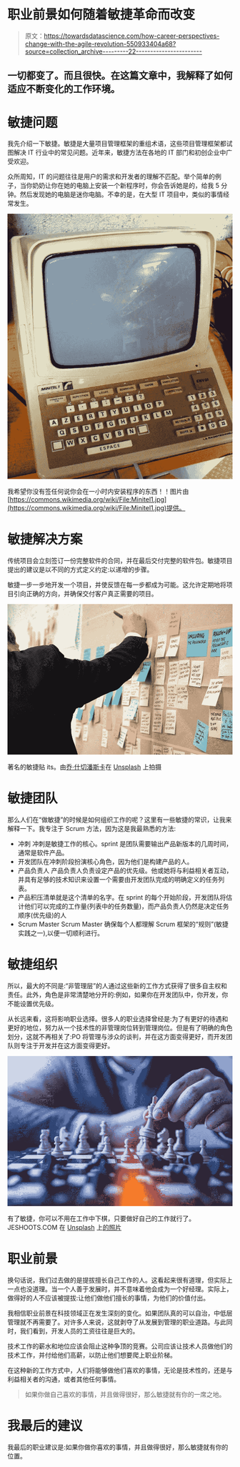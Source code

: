 # 职业前景如何随着敏捷革命而改变

> 原文：<https://towardsdatascience.com/how-career-perspectives-change-with-the-agile-revolution-550933404a68?source=collection_archive---------22----------------------->

## 一切都变了。而且很快。在这篇文章中，我解释了如何适应不断变化的工作环境。

# 敏捷问题

我先介绍一下敏捷。敏捷是大量项目管理框架的重组术语，这些项目管理框架都试图解决 IT 行业中的常见问题。近年来，敏捷方法在各地的 IT 部门和初创企业中广受欢迎。

众所周知，IT 的问题往往是用户的需求和开发者的理解不匹配。举个简单的例子，当你奶奶让你在她的电脑上安装一个新程序时，你会告诉她是的，给我 5 分钟。然后发现她的电脑是迷你电脑。不幸的是，在大型 IT 项目中，类似的事情经常发生。

![](img/2de5062405e88d71e1c8f72da7ad5fc0.png)

我希望你没有签任何说你会在一小时内安装程序的东西！！图片由[https://commons.wikimedia.org/wiki/File:Minitel1.jpg](https://commons.wikimedia.org/wiki/File:Minitel1.jpg)提供。

# 敏捷解决方案

传统项目会立刻签订一份完整软件的合同，并在最后交付完整的软件包。敏捷项目提出的建议是以不同的方式定义约定:以递增的步骤。

敏捷一步一步地开发一个项目，并使反馈在每一步都成为可能。这允许定期地将项目引向正确的方向，并确保交付客户真正需要的项目。

![](img/e16e17fe4b4ba4a4539cd454ab6d3de3.png)

著名的敏捷贴 its。由[乔·什切潘斯卡](https://unsplash.com/@joszczepanska?utm_source=unsplash&utm_medium=referral&utm_content=creditCopyText)在 [Unsplash](https://unsplash.com/s/photos/project-management?utm_source=unsplash&utm_medium=referral&utm_content=creditCopyText) 上拍摄

# 敏捷团队

那么人们在“做敏捷”的时候是如何组织工作的呢？这里有一些敏捷的常识，让我来解释一下。我专注于 Scrum 方法，因为这是我最熟悉的方法:

*   冲刺
    冲刺是敏捷工作的核心。sprint 是团队需要输出产品新版本的几周时间，通常是软件产品。
*   开发团队在冲刺阶段扮演核心角色，因为他们是构建产品的人。
*   产品负责人
    产品负责人负责设定产品的优先级。他或她将与利益相关者互动，并具有足够的技术知识来设置一个需要由开发团队完成的明确定义的任务列表。
*   产品积压清单就是这个清单的名字。在 sprint 的每个开始阶段，开发团队将估计他们可以完成的工作量(列表中的任务数量)，而产品负责人仍然是决定任务顺序(优先级)的人
*   Scrum Master
    Scrum Master 确保每个人都理解 Scrum 框架的“规则”(敏捷实践之一),以便一切顺利进行。

# 敏捷组织

所以，最大的不同是:“非管理层”的人通过这些新的工作方式获得了很多自主权和责任。此外，角色是非常清楚地分开的:例如，如果你在开发团队中，你开发，你不能设置优先级。

从长远来看，这将影响职业选择。很多人的职业选择曾经是:为了有更好的待遇和更好的地位，努力从一个技术性的非管理岗位转到管理岗位。但是有了明确的角色划分，这就不再相关了:PO 将管理与涉众的谈判，并在这方面变得更好，而开发团队则专注于开发并在这方面变得更好。

![](img/0a058a64054ec6150cf1b7347c6f9395.png)

有了敏捷，你可以不用在工作中下棋，只要做好自己的工作就行了。JESHOOTS.COM 在 [Unsplash](https://unsplash.com/s/photos/chess?utm_source=unsplash&utm_medium=referral&utm_content=creditCopyText) 上[的照片](https://unsplash.com/@jeshoots?utm_source=unsplash&utm_medium=referral&utm_content=creditCopyText)

# 职业前景

换句话说，我们过去做的是提拔擅长自己工作的人。这看起来很有道理，但实际上一点也没道理。当一个人善于发展时，并不意味着他会成为一个好经理。实际上，做得好的人不应该被提拔:让他们做他们擅长的事情，为他们的价值付出。

我相信职业前景在科技领域正在发生深刻的变化。如果团队真的可以自治，中低层管理就不再需要了。对许多人来说，这就剥夺了从发展到管理的职业道路。与此同时，我们看到，开发人员的工资往往是巨大的。

技术工作的薪水和地位应该会阻止这种争顶的竞赛。公司应该让技术人员做他们的技术工作，并付给他们高薪，以防止他们想要爬上职业阶梯。

在这种新的工作方式中，人们将能够做他们喜欢的事情，无论是技术性的，还是与利益相关者的沟通，或者其他任何事情。

> 如果你做自己喜欢的事情，并且做得很好，那么敏捷就有你的一席之地。

# 我最后的建议

我最后的职业建议是:如果你做你喜欢的事情，并且做得很好，那么敏捷就有你的位置。
